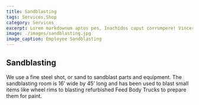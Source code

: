 ```yaml
---
title: Sandblasting
tags: Services,Shop
category: Services
excerpt: Lorem markdownum aptos pes, Inachidos caput corrumpere! Vincere ferocia arva.
image: ./images/sandblasting.jpg
image_caption: Employee Sandblasting
---
```


## Sandblasting

We use a fine steel shot, or sand to sandblast parts and equipment. The sandblasting room is 16’ wide by 45’ long and has been used to blast small items like wheel rims to blasting refurbished Feed Body Trucks to prepare them for paint.